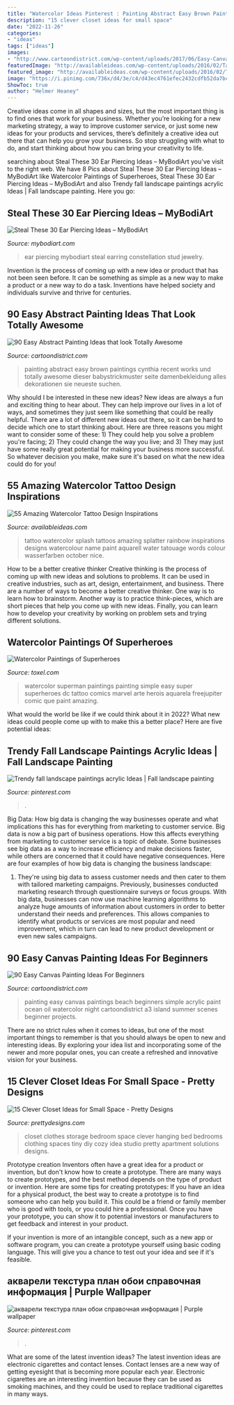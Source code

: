 ```yaml
---
title: "Watercolor Ideas Pinterest : Painting Abstract Easy Brown Paintings Cynthia Recent Works Und Totally Awesome Dieser Babystrickmuster Seite Damenbekleidung Alles Dekorationen Sie Neueste Suchen"
description: "15 clever closet ideas for small space"
date: "2022-11-26"
categories:
- "ideas"
tags: ["ideas"]
images:
- "http://www.cartoondistrict.com/wp-content/uploads/2017/06/Easy-Canvas-Painting-Ideas-For-Beginners17-1.jpg"
featuredImage: "http://availableideas.com/wp-content/uploads/2016/02/Tattoo-Watercolor-Ideas-49.jpg"
featured_image: "http://availableideas.com/wp-content/uploads/2016/02/Tattoo-Watercolor-Ideas-49.jpg"
image: "https://i.pinimg.com/736x/d4/3e/c4/d43ec4761efec2432cdfb52da7bc14c5.jpg"
ShowToc: true
author: "Helmer Heaney"
---
```



Creative ideas come in all shapes and sizes, but the most important thing is to find ones that work for your business. Whether you’re looking for a new marketing strategy, a way to improve customer service, or just some new ideas for your products and services, there’s definitely a creative idea out there that can help you grow your business. So stop struggling with what to do, and start thinking about how you can bring your creativity to life.

	

		
searching about Steal These 30 Ear Piercing Ideas – MyBodiArt you've visit to the right web. We have 8 Pics about Steal These 30 Ear Piercing Ideas – MyBodiArt like Watercolor Paintings of Superheroes, Steal These 30 Ear Piercing Ideas – MyBodiArt and also Trendy fall landscape paintings acrylic Ideas | Fall landscape painting. Here you go:
		
    
## Steal These 30 Ear Piercing Ideas – MyBodiArt

<img loading=lazy src="https://cdn.shopify.com/s/files/1/1184/2886/files/EP_2_358e95ee-ec63-437b-a1d0-76f61392e056_2048x2048.jpg?v=1498523261" onerror="this.onerror=null;this.src='https://tse4.mm.bing.net/th?id=OIP.4NTVGOoAKH87Tyg3NYVWyAHaLy&amp;pid=15.1';" alt="Steal These 30 Ear Piercing Ideas – MyBodiArt">

_Source: mybodiart.com_

>ear piercing mybodiart steal earring constellation stud jewelry. 

	

Invention is the process of coming up with a new idea or product that has not been seen before. It can be something as simple as a new way to make a product or a new way to do a task. Inventions have helped society and individuals survive and thrive for centuries.

    
## 90 Easy Abstract Painting Ideas That Look Totally Awesome

<img loading=lazy src="http://www.cartoondistrict.com/wp-content/uploads/2017/05/Easy-Abstract-Painting-Ideas35.jpg" onerror="this.onerror=null;this.src='https://tse4.mm.bing.net/th?id=OIP.-pQmBAbSIcILBbob1SbTJwHaKE&amp;pid=15.1';" alt="90 Easy Abstract Painting Ideas that look Totally Awesome">

_Source: cartoondistrict.com_

>painting abstract easy brown paintings cynthia recent works und totally awesome dieser babystrickmuster seite damenbekleidung alles dekorationen sie neueste suchen. 

	

Why should I be interested in these new ideas?
New ideas are always a fun and exciting thing to hear about. They can help improve our lives in a lot of ways, and sometimes they just seem like something that could be really helpful. There are a lot of different new ideas out there, so it can be hard to decide which one to start thinking about. Here are three reasons you might want to consider some of these: 1) They could help you solve a problem you're facing; 2) They could change the way you live; and 3) They may just have some really great potential for making your business more successful. So whatever decision you make, make sure it's based on what the new idea could do for you!

    
## 55 Amazing Watercolor Tattoo Design Inspirations

<img loading=lazy src="http://availableideas.com/wp-content/uploads/2016/02/Tattoo-Watercolor-Ideas-49.jpg" onerror="this.onerror=null;this.src='https://tse4.mm.bing.net/th?id=OIP.pHZF2SVcO2j2L7s2qL46VwHaMt&amp;pid=15.1';" alt="55 Amazing Watercolor Tattoo Design Inspirations">

_Source: availableideas.com_

>tattoo watercolor splash tattoos amazing splatter rainbow inspirations designs watercolour name paint aquarell water tatouage words colour wasserfarben october nice. 

	

How to be a better creative thinker
Creative thinking is the process of coming up with new ideas and solutions to problems. It can be used in creative industries, such as art, design, entertainment, and business. There are a number of ways to become a better creative thinker. One way is to learn how to brainstorm. Another way is to practice think-pieces, which are short pieces that help you come up with new ideas. Finally, you can learn how to develop your creativity by working on problem sets and trying different solutions.

    
## Watercolor Paintings Of Superheroes

<img loading=lazy src="http://www.toxel.com/wp-content/uploads/2014/05/superwatercolor03.jpg" onerror="this.onerror=null;this.src='https://tse1.mm.bing.net/th?id=OIP.XLoJAHo6FWk8ou7QneZBsgHaKh&amp;pid=15.1';" alt="Watercolor Paintings of Superheroes">

_Source: toxel.com_

>watercolor superman paintings painting simple easy super superheroes dc tattoo comics marvel arte herois aquarela freejupiter comic que paint amazing. 

	

What would the world be like if we could think about it in 2022? What new ideas could people come up with to make this a better place? Here are five potential ideas:

    
## Trendy Fall Landscape Paintings Acrylic Ideas | Fall Landscape Painting

<img loading=lazy src="https://i.pinimg.com/736x/2f/bb/81/2fbb8167116a7a1e51971bc3a696e705.jpg" onerror="this.onerror=null;this.src='https://tse2.mm.bing.net/th?id=OIP.Bty05DHGT1dAc1JSBWBN-wAAAA&amp;pid=15.1';" alt="Trendy fall landscape paintings acrylic Ideas | Fall landscape painting">

_Source: pinterest.com_

>. 

	

Big Data: How big data is changing the way businesses operate and what implications this has for everything from marketing to customer service.
Big data is now a big part of business operations. How this affects everything from marketing to customer service is a topic of debate. Some businesses see big data as a way to increase efficiency and make decisions faster, while others are concerned that it could have negative consequences. Here are four examples of how big data is changing the business landscape:
1) They're using big data to assess customer needs and then cater to them with tailored marketing campaigns. Previously, businesses conducted marketing research through questionnaire surveys or focus groups. With big data, businesses can now use machine learning algorithms to analyze huge amounts of information about customers in order to better understand their needs and preferences. This allows companies to identify what products or services are most popular and need improvement, which in turn can lead to new product development or even new sales campaigns.

    
## 90 Easy Canvas Painting Ideas For Beginners

<img loading=lazy src="http://www.cartoondistrict.com/wp-content/uploads/2017/06/Easy-Canvas-Painting-Ideas-For-Beginners17-1.jpg" onerror="this.onerror=null;this.src='https://tse2.mm.bing.net/th?id=OIP.vvkeAUxQvgkUVSxEPgOckQHaJ4&amp;pid=15.1';" alt="90 Easy Canvas Painting Ideas For Beginners">

_Source: cartoondistrict.com_

>painting easy canvas paintings beach beginners simple acrylic paint ocean oil watercolor night cartoondistrict a3 island summer scenes beginner projects. 

	

There are no strict rules when it comes to ideas, but one of the most important things to remember is that you should always be open to new and interesting ideas. By exploring your idea list and incorporating some of the newer and more popular ones, you can create a refreshed and innovative vision for your business.

    
## 15 Clever Closet Ideas For Small Space - Pretty Designs

<img loading=lazy src="https://www.prettydesigns.com/wp-content/uploads/2015/10/Clothes-Storage.jpg" onerror="this.onerror=null;this.src='https://tse1.mm.bing.net/th?id=OIP.1aTzA40VQhfVq9wn073BxQHaLF&amp;pid=15.1';" alt="15 Clever Closet Ideas for Small Space - Pretty Designs">

_Source: prettydesigns.com_

>closet clothes storage bedroom space clever hanging bed bedrooms clothing spaces tiny diy cozy idea studio pretty apartment solutions designs. 

	

Prototype creation
Inventors often have a great idea for a product or invention, but don't know how to create a prototype. There are many ways to create prototypes, and the best method depends on the type of product or invention. Here are some tips for creating prototypes:
If you have an idea for a physical product, the best way to create a prototype is to find someone who can help you build it. This could be a friend or family member who is good with tools, or you could hire a professional. Once you have your prototype, you can show it to potential investors or manufacturers to get feedback and interest in your product.

If your invention is more of an intangible concept, such as a new app or software program, you can create a prototype yourself using basic coding language. This will give you a chance to test out your idea and see if it's feasible.

    
## акварели текстура план обои справочная информация | Purple Wallpaper

<img loading=lazy src="https://i.pinimg.com/736x/d4/3e/c4/d43ec4761efec2432cdfb52da7bc14c5.jpg" onerror="this.onerror=null;this.src='https://tse3.mm.bing.net/th?id=OIP.bXaX9Fc4jl9Ep_zWPIQW2QHaNK&amp;pid=15.1';" alt="акварели текстура план обои справочная информация | Purple wallpaper">

_Source: pinterest.com_

>. 

	

What are some of the latest invention ideas?
The latest invention ideas are electronic cigarettes and contact lenses. Contact lenses are a new way of getting eyesight that is becoming more popular each year. Electronic cigarettes are an interesting invention because they can be used as smoking machines, and they could be used to replace traditional cigarettes in many ways.

